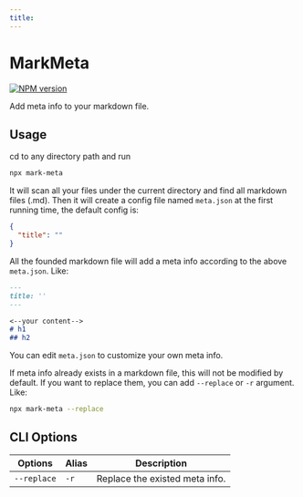 ```yaml
---
title: 
---
```

# MarkMeta

[![NPM version](https://img.shields.io/npm/v/mark-meta?color=a1b858&label=)](https://www.npmjs.com/package/mark-meta)


Add meta info to your markdown file.

## Usage

cd to any directory path and run

```bash
npx mark-meta
```

It will scan all your files under the current directory and find all markdown files (.md). Then it will create a config file named `meta.json` at the first running time, the default config is:

```json
{
  "title": ""
}
```

All the founded markdown file will add a meta info according to the above `meta.json`. Like:

``` md
---
title: ''
---

<--your content-->
# h1
## h2
```

You can edit `meta.json` to customize your own meta info.

If meta info already exists in a markdown file, this will not be modified by default. If you want to replace them, you can add `--replace` or `-r` argument. Like:

```bash
npx mark-meta --replace
```

## CLI Options

| Options | Alias | Description |
| --- | --- | --- |
| `--replace` | `-r` | Replace the existed meta info.